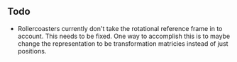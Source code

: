 ## Todo

* Rollercoasters currently don't take the rotational reference frame in to account. This needs to be fixed.
  One way to accomplish this is to maybe change the representation to be transformation matricies instead of
  just positions.

